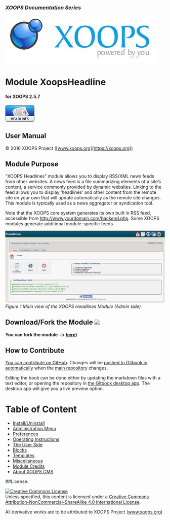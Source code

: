 ### _XOOPS Documentation Series_
![logoXoops.jpg](assets/logoXoops.jpg)

# Module XoopsHeadline
#### for XOOPS 2.5.7
  
      
![logoModule.png](assets/logoModule.png)
                
    
## User Manual
  
© 2016 XOOPS Project ([www.xoops.org](https://xoops.org))  
  
## Module Purpose 
 
“XOOPS Headlines” module allows you to display RSS/XML news feeds from other websites. A news feed is a file summarizing elements of a site’s content, a service commonly provided by dynamic websites. Linking to the feed allows you to display ‘headlines’ and other content from the remote site on your own that will update automatically as the remote site changes. This module is typically used as a news aggregator or syndication tool.

Note that the XOOPS core system generates its own built in RSS feed, accessible from http://www.yourdomain.com/backend.php. Some XOOPS modules generate additional module-specific feeds.

 
![img_2.jpg](assets/img_2.jpg)  
*Figure 1 Main view of the XOOPS Headlines Module (Admin side)*

## Download/Fork the Module ![](https://xoops.org/images/forkit.png)  

**You can fork the module --> [here](https://github.com/XoopsModules25x/xoopsheadline))** 

## How to Contribute

[You can contribute on GitHub](https://github.com/XoopsDocs/headline-tutorial). Changes will be [pushed to Gitbook.io automatically](https://www.gitbook.com/book/xoops/headline-tutorial/activity) when the [main repository](https://github.com/XoopsDocs/headline-tutorial) changes.

Editing the book can be done either by updating the markdown files with a text editor, or opening the repository in [the Gitbook desktop app](https://github.com/GitbookIO/editor/blob/master/README.md). The desktop app will give you a live preview option.

# Table of Content

* [Install/Uninstall](book/1install.md)
* [Administration Menu](book/2administration.md)
* [Preferences](book/3preferences.md)
* [Operating Instructions](book/4operations.md)
* [The User Side](book/5userside.md)
* [Blocks](book/6blocks.md)
* [Templates](book/7templates.md)
* [Miscellaneous](book/8other.md) 
* [Module Credits](book/9credits.md)
* [About XOOPS CMS](book/10aboutxoops.md)

##License:

<a rel="license" href="http://creativecommons.org/licenses/by-nc-sa/4.0/"><img alt="Creative Commons License" style="border-width:0" src="https://i.creativecommons.org/l/by-nc-sa/4.0/88x31.png" /></a><br />Unless specified, this content is licensed under a <a rel="license" href="http://creativecommons.org/licenses/by-nc-sa/4.0/">Creative Commons Attribution-NonCommercial-ShareAlike 4.0 International License</a>.

All derivative works are to be attributed to XOOPS Project (www.xoops.org)